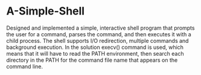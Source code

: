 # A-Simple-Shell

Designed and implemented a simple, interactive shell program that prompts the user for a command, parses the command, and then executes it with a child process. The shell supports I/O redirection, multiple commands and background execution. In the solution execv() command is used, which means that it will have to read the PATH environment, then search each directory in the PATH for the command file name that appears on the command line.
